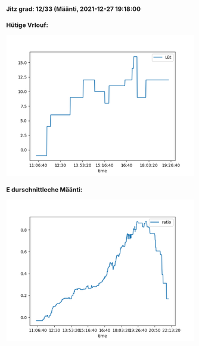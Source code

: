 ### Jitz grad: 12/33 (Määnti, 2021-12-27 19:18:00

### Hütige Vrlouf:
![Graph](Today.png)

### E durschnittleche Määnti:
![Graph](Määnti.png)